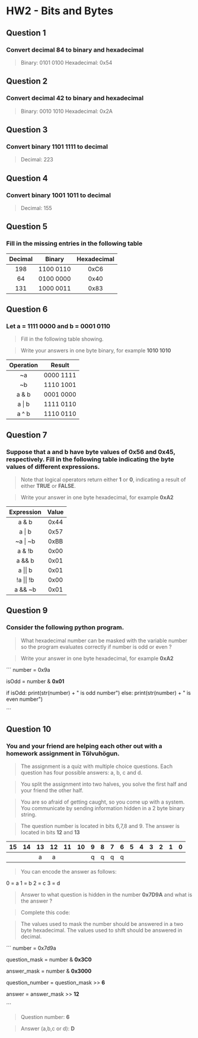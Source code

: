 # HW2 - Bits and Bytes


## Question 1
### Convert decimal **84** to binary and hexadecimal
> Binary: 0101 0100
> Hexadecimal: 0x54

## Question 2
### Convert decimal **42** to binary and hexadecimal
> Binary: 0010 1010
> Hexadecimal: 0x2A

## Question 3
### Convert binary **1101 1111** to decimal
> Decimal: 223

## Question 4
### Convert binary **1001 1011** to decimal
> Decimal: 155

## Question 5
### Fill in the missing entries in the following table
| Decimal    | Binary     | Hexadecimal |
| :--------: |:----------:| :----------:|
| 198        | 1100 0110  | 0xC6        |
| 64         | 0100 0000  | 0x40        |
| 131        | 1000 0011  | 0x83        |


## Question 6
### Let a = 1111 0000 and b = 0001 0110

>Fill in the following table showing.

>Write your answers in one byte binary, for example **1010 1010**

| Operation  | Result     |
| :--------: |:----------:|
| ~a         | 0000 1111  |
| ~b         | 1110 1001  |
| a & b      | 0001 0000  |
| a \| b     | 1111 0110  |
| a ^ b      | 1110 0110  |


## Question 7
### Suppose that a and b have byte values of 0x56 and 0x45, respectively. Fill in the following table indicating the byte values of different expressions.

>Note that logical operators return either **1** or **0**, indicating a result of either **TRUE** or **FALSE**.

>Write your answer in one byte hexadecimal, for example **0xA2**

| Expression | Value |
| :--------: |:-----:|
| a & b      | 0x44  |
| a \| b     | 0x57  |
| ~a \| ~b   | 0xBB  |
| a & !b     | 0x00  |
| a && b     | 0x01  |
| a \|\| b   | 0x01  |
| !a \|\| !b | 0x00  |
| a && ~b    | 0x01  |


## Question 9
### Consider the following python program.

>What hexadecimal number can be masked with the variable number so the program evaluates correctly if number is odd or even ?

> Write your answer in one byte hexadecimal, for example **0xA2**


´´´
number = 0x9a

isOdd = number & **0x01**

if isOdd:
    print(str(number) + " is odd number")
else:
    print(str(number) + " is even number")

´´´

## Question 10
### You and your friend are helping each other out with a homework assignment in Tölvuhögun.

>The assignment is a quiz with multiple choice questions. Each question has four possible answers: a, b, c and d.

>You split the assignment into two halves, you solve the first half and your friend the other half.

>You are so afraid of getting caught, so you come up with a system.
You communicate by sending information hidden in a 2 byte binary string.

>The question number is located in bits 6,7,8 and 9.
The answer is located in bits **12** and **13**

|15   |14   |13   |12   |11   |10   |9    |8    |7    |6    |5    |4    |3    |2    |1    |0    |
| :-: | :-: | :-: | :-: | :-: | :-: | :-: | :-: | :-: | :-: | :-: | :-: | :-: | :-: | :-: | :-: |
|     |     |a    |a    |     |     |q    |q    |q    |q    |     |     |     |     |     |     |

>You can encode the answer as follows:

0 = a
1 = b
2 = c
3 = d

>Answer to what question is hidden in the number **0x7D9A**
and what is the answer ?


> Complete this code:

>The values used to mask the number should be answered in a two byte hexadecimal.
The values used to shift should be answered in decimal.

´´´
number = 0x7d9a

question_mask = number & **0x3C0**

answer_mask = number & **0x3000**

question_number = question_mask >> **6**

answer = answer_mask >> **12**

´´´

>Question number: **6**

>Answer (a,b,c or d): **D**
